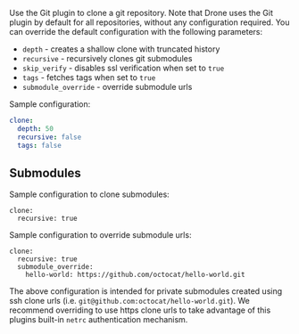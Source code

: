 Use the Git plugin to clone a git repository. Note that Drone uses the Git plugin
by default for all repositories, without any configuration required. You can override
the default configuration with the following parameters:

* `depth` - creates a shallow clone with truncated history
* `recursive` - recursively clones git submodules
* `skip_verify` - disables ssl verification when set to `true`
* `tags` - fetches tags when set to `true`
* `submodule_override` - override submodule urls

Sample configuration:

```yaml
clone:
  depth: 50
  recursive: false
  tags: false
```

## Submodules

Sample configuration to clone submodules:

```
clone:
  recursive: true
```

Sample configuration to override submodule urls:

```
clone:
  recursive: true
  submodule_override:
    hello-world: https://github.com/octocat/hello-world.git
```

The above configuration is intended for private submodules created using ssh clone urls (i.e. `git@github.com:octocat/hello-world.git`). We recommend overriding to use https clone urls to take advantage of this plugins built-in `netrc` authentication mechanism.
